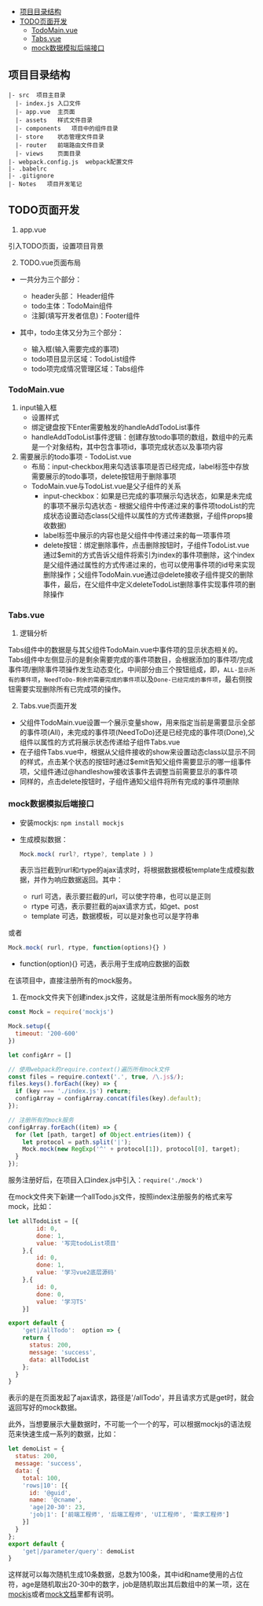 - [项目目录结构](#项目目录结构)
- [TODO页面开发](#todo页面开发)
  - [TodoMain.vue](#todomainvue)
  - [Tabs.vue](#tabsvue)
  - [mock数据模拟后端接口](#mock数据模拟后端接口)

## 项目目录结构

```
|- src  项目主目录
  |- index.js 入口文件
  |- app.vue  主页面
  |- assets   样式文件目录
  |- components   项目中的组件目录
  |- store    状态管理文件目录
  |- router   前端路由文件目录
  |- views    页面目录
|- webpack.config.js  webpack配置文件
|- .babelrc
|- .gitignore
|- Notes   项目开发笔记
```

## TODO页面开发

1. app.vue

引入TODO页面，设置项目背景

2. TODO.vue页面布局

- 一共分为三个部分：
  - header头部： Header组件
  - todo主体：TodoMain组件
  - 注脚(填写开发者信息)：Footer组件

- 其中，todo主体又分为三个部分：
  - 输入框(输入需要完成的事项)
  - todo项目显示区域：TodoList组件
  - todo项完成情况管理区域：Tabs组件

### TodoMain.vue

1. input输入框
   - 设置样式
   - 绑定键盘按下Enter需要触发的handleAddTodoList事件
   - handleAddTodoList事件逻辑：创建存放todo事项的数组，数组中的元素是一个对象结构，其中包含事项id，事项完成状态以及事项内容
2. 需要展示的todo事项 - TodoList.vue
   - 布局：input-checkbox用来勾选该事项是否已经完成，label标签中存放需要展示的todo事项，delete按钮用于删除事项
   - TodoMain.vue与TodoList.vue是父子组件的关系
     - input-checkbox：如果是已完成的事项展示勾选状态，如果是未完成的事项不展示勾选状态 - 根据父组件中传递过来的事件项todoList的完成状态设置动态class(父组件以属性的方式传递数据，子组件props接收数据)
     - label标签中展示的内容也是父组件中传递过来的每一项事件项
     - delete按钮：绑定删除事件，点击删除按钮时，子组件TodoList.vue通过$emit的方式告诉父组件将索引为index的事件项删除，这个index是父组件通过属性的方式传递过来的，也可以使用事件项的id号来实现删除操作；父组件TodoMain.vue通过@delete接收子组件提交的删除事件，最后，在父组件中定义deleteTodoList删除事件实现事件项的删除操作
### Tabs.vue

1. 逻辑分析

Tabs组件中的数据是与其父组件TodoMain.vue中事件项的显示状态相关的。Tabs组件中左侧显示的是剩余需要完成的事件项数目，会根据添加的事件项/完成事件项/删除事件项操作发生动态变化，中间部分由三个按钮组成，即，`ALL-显示所有的事件项`，`NeedToDo-剩余的需要完成的事件项`以及`Done-已经完成的事件项`，最右侧按钮需要实现删除所有已完成项的操作。

2. Tabs.vue页面开发

- 父组件TodoMain.vue设置一个展示变量show，用来指定当前是需要显示全部的事件项(All)，未完成的事件项(NeedToDo)还是已经完成的事件项(Done),父组件以属性的方式将展示状态传递给子组件Tabs.vue
- 在子组件Tabs.vue中，根据从父组件接收的show来设置动态class以显示不同的样式，点击某个状态的按钮时通过$emit告知父组件需要显示的哪一组事件项，父组件通过@handleshow接收该事件去调整当前需要显示的事件项
- 同样的，点击delete按钮时，子组件通知父组件将所有完成的事件项删除

### mock数据模拟后端接口

- 安装mockjs: `npm install mockjs`
- 生成模拟数据：

  ```javascript
  Mock.mock( rurl?, rtype?, template ) )
  ```
  表示当拦截到rurl和rtype的ajax请求时，将根据数据模板template生成模拟数据，并作为响应数据返回。其中：
  - rurl 可选，表示要拦截的url，可以使字符串，也可以是正则
  - rtype 可选，表示要拦截的ajax请求方式，如get、post
  - template 可选，数据模板，可以是对象也可以是字符串

或者
```javascript
Mock.mock( rurl, rtype, function(options){} )
```
  - function(option){} 可选，表示用于生成响应数据的函数

在该项目中，直接注册所有的mock服务。

1. 在mock文件夹下创建index.js文件，这就是注册所有mock服务的地方

```javascript
const Mock = require('mockjs')

Mock.setup({
  timeout: '200-600'
})

let configArr = []

// 使用webpack的require.context()遍历所有mock文件
const files = require.context('.', true, /\.js$/);
files.keys().forEach((key) => {
  if (key === './index.js') return;
  configArray = configArray.concat(files(key).default);
});

// 注册所有的mock服务
configArray.forEach((item) => {
  for (let [path, target] of Object.entries(item)) {
    let protocol = path.split('|');
    Mock.mock(new RegExp('^' + protocol[1]), protocol[0], target);
  }
});
```

服务注册好后，在项目入口index.js中引入：`require('./mock')`

在mock文件夹下新建一个allTodo.js文件，按照index注册服务的格式来写mock，比如：
```javascript
let allTodoList = [{
        id: 0,
        done: 1,
        value: '写完todoList项目'
    },{
        id: 0,
        done: 1,
        value: '学习vue2底层源码'
    },{
        id: 0,
        done: 0,
        value: '学习TS'
    }]

export default {
    'get|/allTodo':  option => {
    return {
      status: 200,
      message: 'success',
      data: allTodoList
    };
  }
}
```
表示的是在页面发起了ajax请求，路径是'/allTodo'，并且请求方式是get时，就会返回写好的mock数据。

此外，当想要展示大量数据时，不可能一个一个的写，可以根据mockjs的语法规范来快速生成一系列的数据，比如：
```javascript
let demoList = {
  status: 200,
  message: 'success',
  data: {
    total: 100,
    'rows|10': [{
      id: '@guid',
      name: '@cname',
      'age|20-30': 23,
      'job|1': ['前端工程师', '后端工程师', 'UI工程师', '需求工程师']
    }]
  }
};
export default {
    'get|/parameter/query': demoList
}
```

这样就可以每次随机生成10条数据，总数为100条，其中id和name使用的占位符，age是随机取出20-30中的数字，job是随机取出其后数组中的某一项，这在[mockjs](http://mockjs.com/examples.html)或者[mock文档](https://github.com/nuysoft/Mock/wiki/Syntax-Specification)里都有说明。